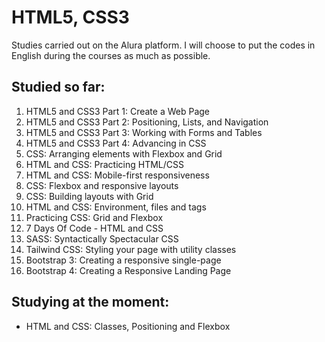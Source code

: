 # HTML5, CSS3

Studies carried out on the Alura platform. I will choose to put the codes in English during the courses as much as possible.

## Studied so far:

1. HTML5 and CSS3 Part 1: Create a Web Page
1. HTML5 and CSS3 Part 2: Positioning, Lists, and Navigation
1. HTML5 and CSS3 Part 3: Working with Forms and Tables
1. HTML5 and CSS3 Part 4: Advancing in CSS
1. CSS: Arranging elements with Flexbox and Grid
1. HTML and CSS: Practicing HTML/CSS
1. HTML and CSS: Mobile-first responsiveness
1. CSS: Flexbox and responsive layouts
1. CSS: Building layouts with Grid
1. HTML and CSS: Environment, files and tags
1. Practicing CSS: Grid and Flexbox
1. 7 Days Of Code - HTML and CSS
1. SASS: Syntactically Spectacular CSS
1. Tailwind CSS: Styling your page with utility classes
1. Bootstrap 3: Creating a responsive single-page
1. Bootstrap 4: Creating a Responsive Landing Page

## Studying at the moment:

- HTML and CSS: Classes, Positioning and Flexbox
